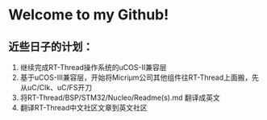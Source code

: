 # Welcome to my Github!

## 近些日子的计划：
1. 继续完成RT-Thread操作系统的uCOS-II兼容层
2. 基于uCOS-III兼容层，开始将Micriμm公司其他组件往RT-Thread上面搬，先从uC/Clk、uC/FS开刀
3. 将RT-Thread/BSP/STM32/Nucleo/Readme(s).md 翻译成英文
4. 翻译RT-Thread中文社区文章到英文社区
